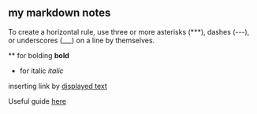 ## my markdown notes

To create a horizontal rule, use three or more asterisks (***), dashes (---), or underscores (___) on a line by themselves.

** for bolding **bold**

* for italic *italic*

inserting link by [displayed text](link)

Useful guide [here](https://www.markdownguide.org/basic-syntax/#:~:text=To%20create%20a%20horizontal%20rule,on%20a%20line%20by%20themselves.)
